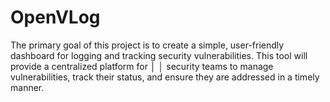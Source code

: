 # OpenVLog
The primary goal of this project is to create a simple, user-friendly dashboard for logging and tracking security vulnerabilities. This tool will provide a centralized platform for   │ │    security teams to manage vulnerabilities, track their status, and ensure they are addressed in a timely manner.  
